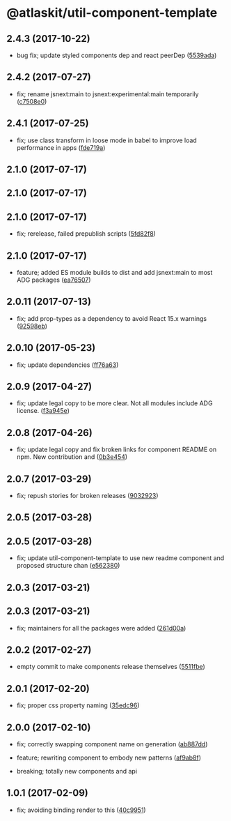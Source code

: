 # @atlaskit/util-component-template

## 2.4.3 (2017-10-22)

* bug fix; update styled components dep and react peerDep ([5539ada](https://bitbucket.org/atlassian/atlaskit/commits/5539ada))






## 2.4.2 (2017-07-27)


* fix; rename jsnext:main to jsnext:experimental:main temporarily ([c7508e0](https://bitbucket.org/atlassian/atlaskit/commits/c7508e0))

## 2.4.1 (2017-07-25)


* fix; use class transform in loose mode in babel to improve load performance in apps ([fde719a](https://bitbucket.org/atlassian/atlaskit/commits/fde719a))

## 2.1.0 (2017-07-17)

## 2.1.0 (2017-07-17)

## 2.1.0 (2017-07-17)


* fix; rerelease, failed prepublish scripts ([5fd82f8](https://bitbucket.org/atlassian/atlaskit/commits/5fd82f8))

## 2.1.0 (2017-07-17)


* feature; added ES module builds to dist and add jsnext:main to most ADG packages ([ea76507](https://bitbucket.org/atlassian/atlaskit/commits/ea76507))

## 2.0.11 (2017-07-13)


* fix; add prop-types as a dependency to avoid React 15.x warnings ([92598eb](https://bitbucket.org/atlassian/atlaskit/commits/92598eb))

## 2.0.10 (2017-05-23)


* fix; update dependencies ([ff76a63](https://bitbucket.org/atlassian/atlaskit/commits/ff76a63))

## 2.0.9 (2017-04-27)


* fix; update legal copy to be more clear. Not all modules include ADG license. ([f3a945e](https://bitbucket.org/atlassian/atlaskit/commits/f3a945e))

## 2.0.8 (2017-04-26)


* fix; update legal copy and fix broken links for component README on npm. New contribution and ([0b3e454](https://bitbucket.org/atlassian/atlaskit/commits/0b3e454))

## 2.0.7 (2017-03-29)


* fix; repush stories for broken releases ([9032923](https://bitbucket.org/atlassian/atlaskit/commits/9032923))

## 2.0.5 (2017-03-28)

## 2.0.5 (2017-03-28)


* fix; update util-component-template to use new readme component and proposed structure chan ([e562380](https://bitbucket.org/atlassian/atlaskit/commits/e562380))

## 2.0.3 (2017-03-21)

## 2.0.3 (2017-03-21)


* fix; maintainers for all the packages were added ([261d00a](https://bitbucket.org/atlassian/atlaskit/commits/261d00a))

## 2.0.2 (2017-02-27)


* empty commit to make components release themselves ([5511fbe](https://bitbucket.org/atlassian/atlaskit/commits/5511fbe))

## 2.0.1 (2017-02-20)


* fix; proper css property naming ([35edc96](https://bitbucket.org/atlassian/atlaskit/commits/35edc96))

## 2.0.0 (2017-02-10)


* fix; correctly swapping component name on generation ([ab887dd](https://bitbucket.org/atlassian/atlaskit/commits/ab887dd))


* feature; rewriting component to embody new patterns ([af9ab8f](https://bitbucket.org/atlassian/atlaskit/commits/af9ab8f))


* breaking; totally new components and api

## 1.0.1 (2017-02-09)


* fix; avoiding binding render to this ([40c9951](https://bitbucket.org/atlassian/atlaskit/commits/40c9951))
